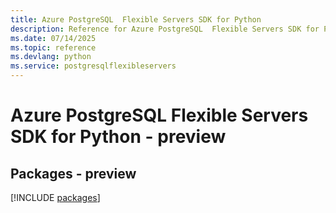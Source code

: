 ```yaml
---
title: Azure PostgreSQL  Flexible Servers SDK for Python
description: Reference for Azure PostgreSQL  Flexible Servers SDK for Python
ms.date: 07/14/2025
ms.topic: reference
ms.devlang: python
ms.service: postgresqlflexibleservers
---
```

# Azure PostgreSQL  Flexible Servers SDK for Python - preview
## Packages - preview
[!INCLUDE [packages](postgresql--flexible-servers-index.md)]